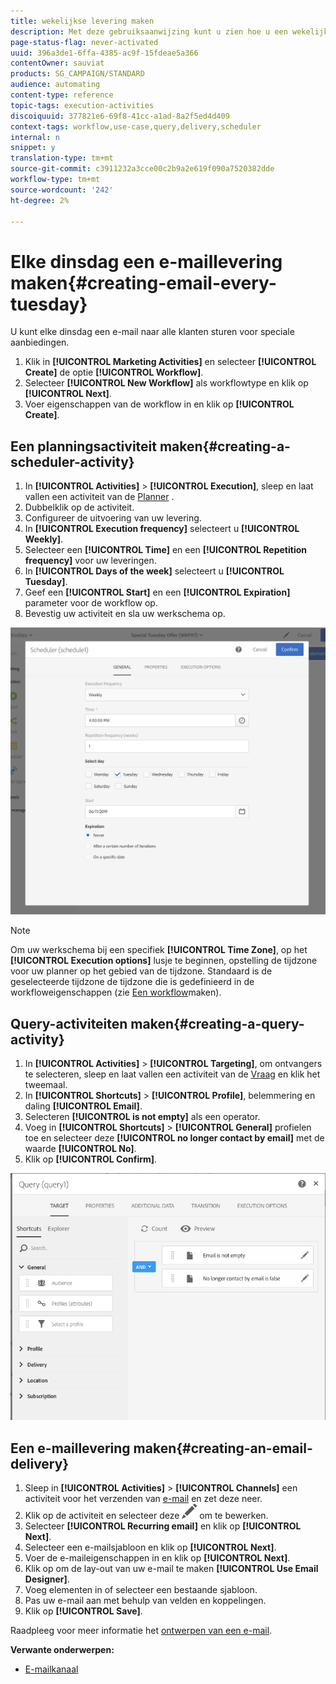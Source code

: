 ```yaml
---
title: wekelijkse levering maken
description: Met deze gebruiksaanwijzing kunt u zien hoe u een wekelijkse levering maakt.
page-status-flag: never-activated
uuid: 396a3de1-6ffa-4385-ac9f-15fdeae5a366
contentOwner: sauviat
products: SG_CAMPAIGN/STANDARD
audience: automating
content-type: reference
topic-tags: execution-activities
discoiquuid: 377821e6-69f8-41cc-a1ad-8a2f5ed4d409
context-tags: workflow,use-case,query,delivery,scheduler
internal: n
snippet: y
translation-type: tm+mt
source-git-commit: c3911232a3cce00c2b9a2e619f090a7520382dde
workflow-type: tm+mt
source-wordcount: '242'
ht-degree: 2%

---
```



# Elke dinsdag een e-maillevering maken{#creating-email-every-tuesday}

U kunt elke dinsdag een e-mail naar alle klanten sturen voor speciale aanbiedingen.

1. Klik in **[!UICONTROL Marketing Activities]** en selecteer **[!UICONTROL Create]** de optie **[!UICONTROL Workflow]**.
1. Selecteer **[!UICONTROL New Workflow]** als workflowtype en klik op **[!UICONTROL Next]**.
1. Voer eigenschappen van de workflow in en klik op **[!UICONTROL Create]**.

## Een planningsactiviteit maken{#creating-a-scheduler-activity}

1. In **[!UICONTROL Activities]** > **[!UICONTROL Execution]**, sleep en laat vallen een activiteit van de [Planner](../../automating/using/scheduler.md) .
1. Dubbelklik op de activiteit.
1. Configureer de uitvoering van uw levering.
1. In **[!UICONTROL Execution frequency]** selecteert u **[!UICONTROL Weekly]**.
1. Selecteer een **[!UICONTROL Time]** en een **[!UICONTROL Repetition frequency]** voor uw leveringen.
1. In **[!UICONTROL Days of the week]** selecteert u **[!UICONTROL Tuesday]**.
1. Geef een **[!UICONTROL Start]** en een **[!UICONTROL Expiration]** parameter voor de workflow op.
1. Bevestig uw activiteit en sla uw werkschema op.

![](assets/scheduler_properties.png)

>[!NOTE]
>
>Om uw werkschema bij een specifiek **[!UICONTROL Time Zone]**, op het **[!UICONTROL Execution options]** lusje te beginnen, opstelling de tijdzone voor uw planner op het gebied van de tijdzone. Standaard is de geselecteerde tijdzone de tijdzone die is gedefinieerd in de workfloweigenschappen (zie [Een workflow](../../automating/using/building-a-workflow.md)maken).

## Query-activiteiten maken{#creating-a-query-activity}

1. In **[!UICONTROL Activities]** > **[!UICONTROL Targeting]**, om ontvangers te selecteren, sleep en laat vallen een activiteit van de [Vraag](../../automating/using/query.md) en klik het tweemaal.
1. In **[!UICONTROL Shortcuts]** > **[!UICONTROL Profile]**, belemmering en daling **[!UICONTROL Email]**.
1. Selecteren **[!UICONTROL is not empty]** als een operator.
1. Voeg in **[!UICONTROL Shortcuts]** > **[!UICONTROL General]** profielen toe en selecteer deze **[!UICONTROL no longer contact by email]** met de waarde **[!UICONTROL No]**.
1. Klik op **[!UICONTROL Confirm]**.

![](assets/wf-complement-query.png)

## Een e-maillevering maken{#creating-an-email-delivery}

1. Sleep in **[!UICONTROL Activities]** > **[!UICONTROL Channels]** een activiteit voor het verzenden van [e-mail](../../automating/using/email-delivery.md) en zet deze neer.
1. Klik op de activiteit en selecteer deze ![](assets/edit_darkgrey-24px.png) om te bewerken.
1. Selecteer **[!UICONTROL Recurring email]** en klik op **[!UICONTROL Next]**.
1. Selecteer een e-mailsjabloon en klik op **[!UICONTROL Next]**.
1. Voer de e-maileigenschappen in en klik op **[!UICONTROL Next]**.
1. Klik op om de lay-out van uw e-mail te maken **[!UICONTROL Use Email Designer]**.
1. Voeg elementen in of selecteer een bestaande sjabloon.
1. Pas uw e-mail aan met behulp van velden en koppelingen.
1. Klik op **[!UICONTROL Save]**.

Raadpleeg voor meer informatie het [ontwerpen van een e-mail](../../designing/using/designing-from-scratch.md#designing-an-email-content-from-scratch).

**Verwante onderwerpen:**

* [E-mailkanaal](../../channels/using/creating-an-email.md)
